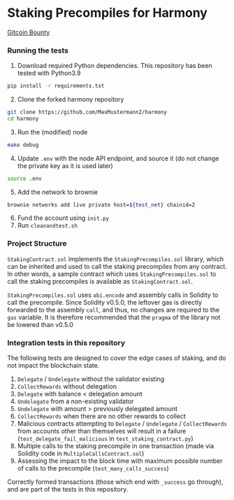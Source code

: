 # Staking Precompiles for Harmony
[Gitcoin Bounty](https://gitcoin.co/issue/harmony-one/bounties/77/100026734)

### Running the tests
1. Download required Python dependencies. This repository has been tested with Python3.9
```bash
pip install -r requirements.txt
```
2. Clone the forked harmony repository
```bash
git clone https://github.com/MaxMustermann2/harmony
cd harmony
```
3. Run the (modified) node
```bash
make debug
```
4. Update `.env` with the node API endpoint, and source it (do not change the private key as it is used later)
```bash
source .env
```
5. Add the network to brownie
```bash
brownie networks add live private host=${test_net} chainid=2
```
6. Fund the account using `init.py`
7. Run `cleanandtest.sh`

### Project Structure
`StakingContract.sol` implements the `StakingPrecompiles.sol` library, which can be inherited and used to call the staking precompiles from any contract. In other words, a sample contract which uses `StakingPrecompiles.sol` to call the staking precompiles is available as `StakingContract.sol`.

`StakingPrecompiles.sol` uses `abi.encode` and assembly calls in Solidity to call the precompile. Since Solidity v0.5.0, the leftover gas is directly forwarded to the assembly `call`, and thus, no changes are required to the `gas` variable. It is therefore recommended that the `pragma` of the library not be lowered than v0.5.0

### Integration tests in this repository
The following tests are designed to cover the edge cases of staking, and do not impact the blockchain state.
1. `Delegate` / `Undelegate` without the validator existing
1. `CollectRewards` without delegation
1. `Delegate` with balance < delegation amount
1. `Undelegate` from a non-existing validator
1. `Undelegate` with amount > previously delegated amount
1. `CollectRewards` when there are no other rewards to collect
1. Malicious contracts attempting to `Delegate` / `Undelegate` / `CollectRewards` from accounts other than themselves will result in a failure (`test_delegate_fail_malicious` in `test_staking_contract.py`)
1. Multiple calls to the staking precompile in one transaction (made via Solidity code in `MultipleCallsContract.sol`)
1. Assessing the impact to the block time with maximum possible number of calls to the precompile (`test_many_calls_success`)

Correctly formed transactions (those which end with `_success` go through), and are part of the tests in this repository.
